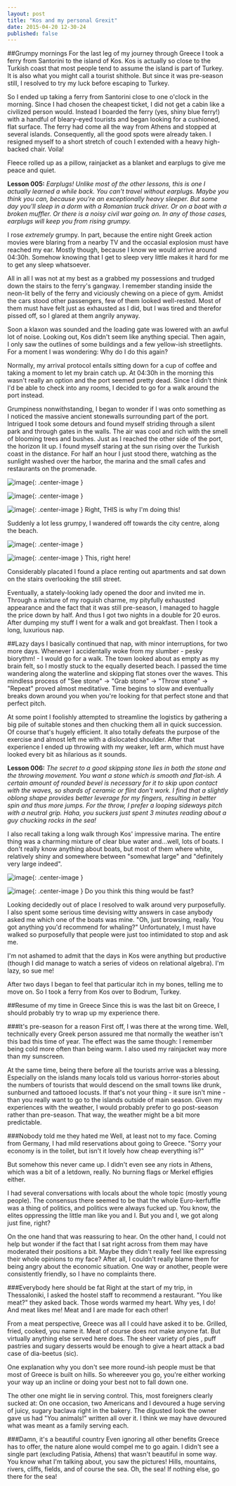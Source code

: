 ```yaml
---
layout: post
title: "Kos and my personal Grexit"
date: 2015-04-20 12-30-24
published: false
---
```



##Grumpy mornings
For the last leg of my journey through Greece I took a ferry from Santorini to the island of Kos. Kos is actually so close to the Turkish coast that most people tend to assume the island is part of Turkey. It is also what you might call a tourist shithole. But since it was pre-season still, I resolved to try my luck before escaping to Turkey.

So I ended up taking a ferry from Santorini close to one o'clock in the morning. Since I had chosen the cheapest ticket, I did not get a cabin like a civilized person would. Instead I boarded the ferry (yes, shiny blue ferry!) with a handful of bleary-eyed tourists and began looking for a cushioned, flat surface. The ferry had come all the way from Athens and stopped at several islands. Consequently, all the good spots were already taken. I resigned myself to a short stretch of couch I extended with a heavy high-backed chair. Voila!

Fleece rolled up as a pillow, rainjacket as a blanket and earplugs to give me peace and quiet.

**Lesson 005:** *Earplugs! Unlike most of the other lessons, this is one I actually learned a while back. You can't travel without earplugs. Maybe you think you can, because you're an exceptionally heavy sleeper. But some day you'll sleep in a dorm with a Romanian truck driver. Or on a boat with a broken muffler. Or there is a noisy civil war going on. In any of those cases, earplugs will keep you from rising grumpy.* 

I rose _extremely_ grumpy. In part, because the entire night Greek action movies were blaring from a nearby TV and the occasial explosion must have reached my ear. Mostly though, because I know we would arrive around 04:30h. Somehow knowing that I get to sleep very little makes it hard for me to get any sleep whatsoever.

All in all I was not at my best as a grabbed my possessions and trudged down the stairs to the ferry's gangway. I remember standing inside the neon-lit belly of the ferry and viciously chewing on a piece of gym. Amidst the cars stood other passengers, few of them looked well-rested. Most of them must have felt just as exhausted as I did, but I was tired and therefor pissed off, so I glared at them angrily anyway.

Soon a klaxon was sounded and the loading gate was lowered with an awful lot of noise. Looking out, Kos didn't seem like anything special. Then again, I only saw the outlines of some buildings and a few yellow-ish streetlights. For a moment I was wondering: Why do I do this again?

Normally, my arrival protocol entails sitting down for a cup of coffee and taking a moment to let my brain catch up. At 04:30h in the morning this wasn't really an option and the port seemed pretty dead. Since I didn't think I'd be able to check into any rooms, I decided to go for a walk around the port instead.

Grumpiness nonwithstanding, I began to wonder if I was onto something as I noticed the massive ancient stonewalls surrounding part of the port. Intrigued I took some detours and found myself striding through a silent park and through gates in the walls. The air was cool and rich with the smell of blooming trees and bushes. Just as I reached the other side of the port, the horizon lit up. I found myself staring at the sun rising over the Turkish coast in the distance. For half an hour I just stood there, watching as the sunlight washed over the harbor, the marina and the small cafes and restaurants on the promenade.

![image](http://escapingsloth.com/pics/IMG_20150413_060416_scaled.jpg){: .center-image }

![image](http://escapingsloth.com/pics/IMG_20150413_061419_scaled.jpg){: .center-image }

![image](http://escapingsloth.com/pics/IMG_20150413_061936_scaled.jpg){: .center-image }
Right, THIS is why I'm doing this!

Suddenly a lot less grumpy, I wandered off towards the city centre, along the beach. 

![image](http://escapingsloth.com/pics/IMG_20150413_064703_scaled.jpg){: .center-image }

![image](http://escapingsloth.com/pics/IMG_20150413_065408_scaled.jpg){: .center-image }
This, right here!

Considerably placated I found a place renting out apartments and sat down on the stairs overlooking the still street.

Eventually, a stately-looking lady opened the door and invited me in. Through a mixture of my roguish charme, my pityfully exhausted appearance and the fact that it was still pre-season, I managed to haggle the price down by half. And thus I got two nights in a double for 20 euros. After dumping my stuff I went for a walk and got breakfast. Then I took a long, luxurious nap.


##Lazy days
I basically continued that nap, with minor interruptions, for two more days. Whenever I accidentally woke from my slumber - pesky biorythm! - I would go for a walk. The town looked about as empty as my brain felt, so I mostly stuck to the equally deserted beach. I passed the time wandering along the waterline and skipping flat stones over the waves. This mindless process of "See stone" -> "Grab stone" -> "Throw stone" -> "Repeat" proved almost meditative. Time begins to slow and eventually breaks down around you when you're looking for that perfect stone and that perfect pitch.

At some point I foolishly attempted to streamline the logistics by gathering a big pile of suitable stones and then chucking them all in quick succession. Of course that's hugely efficient. It also totally defeats the purpose of the exercise and almost left me with a dislocated shoulder. After that experience I ended up throwing with my weaker, left arm, which must have looked every bit as hilarious as it sounds.

**Lesson 006:** *The secret to a good skipping stone lies in both the stone and the throwing movement. You want a stone which is smooth and flat-ish. A certain amount of rounded bevel is necessary for it to skip upon contact with the waves, so shards of ceramic or flint don't work. I find that a slightly oblong shape provides better leverage for my fingers, resulting in better spin and thus more jumps. For the throw, I prefer a looping sideways pitch with a neutral grip. Haha, you suckers just spent 3 minutes reading about a guy chucking rocks in the sea!* 

I also recall taking a long walk through Kos' impressive marina. The entire thing was a charming mixture of clear blue water and...well, lots of boats. I don't really know anything about boats, but most of them where white, relatively shiny and somewhere between "somewhat large" and "definitely very large indeed".

![image](http://escapingsloth.com/pics/IMG_20150413_095450_scaled.jpg){: .center-image }


![image](http://escapingsloth.com/pics/IMG_20150413_095444_scaled.jpg){: .center-image }
Do you think this thing would be fast?

Looking decidedly out of place I resolved to walk around very purposefully. I also spent some serious time devising witty answers in case anybody asked me which one of the boats was mine. "Oh, just browsing, really. You got anything you'd recommend for whaling?"
Unfortunately, I must have walked so purposefully that people were just too intimidated to stop and ask me. 

I'm not ashamed to admit that the days in Kos were anything but productive (though I did manage to watch a series of videos on relational algebra). I'm lazy, so sue me!

After two days I began to feel that particular itch in my bones, telling me to move on. So I took a ferry from Kos over to Bodrum, Turkey. 


##Resume of my time in Greece
Since this is was the last bit on Greece, I should probably try to wrap up my experience there.

###It's pre-season for a reason
First off, I was there at the wrong time. Well, technically every Greek person assured me that normally the weather isn't this bad this time of year. The effect was the same though: I remember being cold more often than being warm. I also used my rainjacket way more than my sunscreen.

At the same time, being there before all the tourists arrive was a blessing. Especially on the islands many locals told us various horror-stories about the numbers of tourists that would descend on the small towns like drunk, sunburned and tattooed locusts. If that's not your thing - it sure isn't mine - than you really want to go to the islands outside of main season. Given my experiences with the weather, I would probably prefer to go post-season rather than pre-season. That way, the weather might be a bit more predictable.


###Nobody told me they hated me
Well, at least not to my face. Coming from Germany, I had mild reservations about going to Greece. "Sorry your economy is in the toilet, but isn't it lovely how cheap everything is?"

But somehow this never came up. I didn't even see any riots in Athens, which was a bit of a letdown, really. No burning flags or Merkel effigies either.

I had several conversations with locals about the whole topic (mostly young people). The consensus there seemed to be that the whole Euro-kerfuffle was a thing of politics, and politics were always fucked up. You know, the elites oppressing the little man like you and I. But you and I, we got along just fine, right?

On the one hand that was reassuring to hear. On the other hand, I could not help but wonder if the fact that I sat right across from them may have moderated their positions a bit. Maybe they didn't really feel like expressing their whole opinions to my face? After all, I couldn't really blame them for being angry about the economic situation. One way or another, people were consistently friendly, so I have no complaints there.

###Everybody here should be fat
Right at the start of my trip, in Thessaloniki, I asked the hostel staff to recommend a restaurant. "You like meat?" they asked back. Those words warmed my heart. Why yes, I do! And meat likes me! Meat and I are made for each other!

From a meat perspective, Greece was all I could have asked it to be. Grilled, fried, cooked, you name it. Meat of course does not make anyone fat. But virtually anything else served here does. The sheer variety of pies , puff pastries and sugary desserts would be enough to give a heart attack a bad case of dia-beetus (sic).

One explanation why you don't see more round-ish people must be that most of Greece is built on hills. So whereever you go, you're either working your way up an incline or doing your best not to fall down one. 

The other one might lie in serving control. This, most foreigners clearly sucked at: On one occasion, two Americans and I devoured a huge serving of juicy, sugary baclava right in the bakery. The digusted look the owner gave us had "You animals!" written all over it. I think we may have devoured what was meant as a family serving each.

###Damn, it's a beautiful country
Even ignoring all other benefits Greece has to offer, the nature alone would compel me to go again. I didn't see a single part (excluding Patisia, Athens) that wasn't beautiful in some way. You know what I'm talking about, you saw the pictures! Hills, mountains, rivers, cliffs, fields, and of course the sea. Oh, the sea! If nothing else, go there for the sea!

